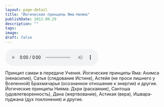 ```yaml
---
layout: page-detail
title: "Йогические принципы Яма-Нияма"
publishDate: 2013.09.29
description: ""
tags:
image:
draft: false
---
```


<audio title="2013.09.29 - Йогические принципы Яма-Нияма.mp3" src="/upload/iblock/879/879d517b8b97bea5be20e2a597fc1dee.mp3" controls=""></audio>

 Принцип самаи в передаче Учения. Йогические принципы Яма: Ахимса (ненасилие), Сатья (следование Истине), Астейя (не проси лишнего у Вселенной) Брахмачарья (осознанное отношение к энергии) и другие. Йогические принципы Нияма: Дхри (раскаяние), Сантоша (удовлетворенность), Дана (жертвование), Астикая (вера), Ишвара-пуджана (дух поклонения) и другие. 

  
